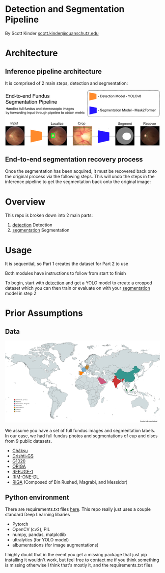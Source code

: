# Detection and Segmentation Pipeline

By Scott Kinder
scott.kinder@cuanschutz.edu

# Architecture

## Inference pipeline architecture

It is comprised of 2 main steps, detection and segmentation:

![End-to-end](./docs/img/end_to_end_pipeline.png)

## End-to-end segmentation recovery process

Once the segmentation has been acquired, it must be recovered back onto the original process via the following steps. This will undo the steps in the inference pipeline to get the segmentation back onto the original image:


# Overview

This repo is broken down into 2 main parts:

1. [detection](./detection/) Detection
2. [segmentation](./segmentation/) Segmentation

# Usage

It is sequential, so Part 1 creates the dataset for Part 2 to use

Both modules have instructions to follow from start to finish

To begin, start with [detection](./detection/) and get a YOLO model to create a cropped dataset which you can then train or evaluate on with your [segmentation](./segmentation/) model in step 2

# Prior Assumptions

## Data

![End-to-end](./docs/img/pub_data_map.png)

We assume you have a set of full fundus images and segmentation labels. In our case, we had full fundus photos and segmentations of cup and discs from 9 public datasets.

- [Chákṣu](https://www.ncbi.nlm.nih.gov/pmc/articles/PMC9898274/)
- [Drishti-GS](https://ieeexplore.ieee.org/document/6867807)
- [G1020](https://arxiv.org/abs/2006.09158)
- [ORIGA](https://pubmed.ncbi.nlm.nih.gov/21095735/)
- [REFUGE-1](https://refuge.grand-challenge.org/)
- [RIM-ONE-DL](https://www.ias-iss.org/ojs/IAS/article/view/2346)
- [RIGA](https://www.spiedigitallibrary.org/conference-proceedings-of-spie/10579/2293584/Retinal-fundus-images-for-glaucoma-analysis-the-RIGA-dataset/10.1117/12.2293584.full#_=_) (Composed of Bin Rushed, Magrabi, and Messidor)

## Python environment

There are requirements.txt files [here](./requirements.txt). This repo really just uses a couple standard Deep Learning libaries

- Pytorch
- OpenCV (cv2), PIL
- numpy, pandas, matplotlib
- ultralytics (for YOLO model)
- albumentations (for image augmentations)

I highly doubt that in the event you get a missing package that just pip installing it wouldn't work, but feel free to contact me if you think something is missing otherwise I think that's mostly it, and the requirements.txt files

